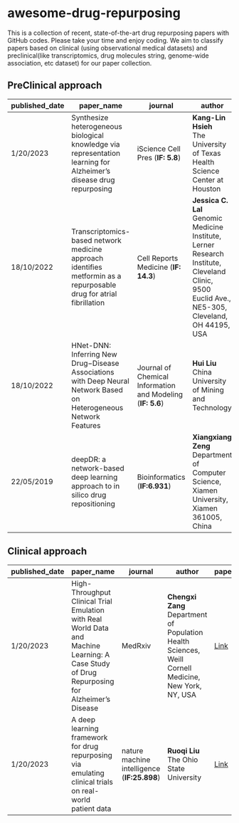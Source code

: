 # awesome-drug-repurposing
This is a collection of recent, state-of-the-art drug repurposing papers with GitHub codes. Please take your time and enjoy coding. We aim to classify papers based on clinical (using observational medical datasets) and preclinical(like transcriptomics, drug molecules string, genome-wide association, etc dataset) for our paper collection. 
## PreClinical approach

| published_date | paper_name | journal| author | paper | code |
| --- | --- | --- | --- | --- | --- |
| 1/20/2023 | Synthesize heterogeneous biological knowledge via representation learning for Alzheimer’s disease drug repurposing | iScience Cell Pres (**IF: 5.8**) | **Kang-Lin Hsieh** <br>The University of Texas Health Science Center at Houston | [Link](https://pdf.sciencedirectassets.com/318494/1-s2.0-S2589004222X00138/1-s2.0-S2589004222019502/main.pdf?X-Amz-Security-Token=IQoJb3JpZ2luX2VjEGEaCXVzLWVhc3QtMSJHMEUCIQDfa0dpEA0HSP89BKiQAWFgSeidHvu6e6KWYAELF8bUGQIgYK9KMJOMCAISaLLO8mGYt85BjOo5nple41v5%2B5etf1kqugUI%2Bv%2F%2F%2F%2F%2F%2F%2F%2F%2F%2FARAFGgwwNTkwMDM1NDY4NjUiDPDwXpX%2FUOeQUqBsCiqOBV8lREWqpi9Z8OhAghauPMuaoscCAXsyqkzFa6quTSGre6sQCfBVNui85vAipJQgOkAvERnLy%2BZye1XWxdhBSxoZgOrRl%2FZ4xkUaZd%2F5sOUU6TDEv64T%2F9Bi%2B4u69zLwZzdeYBEbsQz9Xb0J3E4QlJe2zPUsk6wh57l3pEhlLTvRHOlVhBNDnd91qfYS1tGwdHOiAMAsNeICrOQOPrcpgGpyj6e8v6JY3nowVJbG0XkDwqS8n1VoCLx5xUZJy%2BFsPXbeqsIdMTRAf2gClOwBjbbAF2lKq6BQYEKDpJVpDtPZ7UfV80Ic5vBgRIcHM6CDP%2FIcqIjSYBsMFS8iEA3zmEq7bxnJwMa2YoZNZHxoowxi3mMblsZnHVgMM8T1BAujEic1vOAjXSyeKnU%2BtdOjm7vM74qoA6tja75Zs7%2FPoGnGddx4K6DfnUVUHAxkiog%2BhcaYo6jlbV2IXN2yJ5xSoS54GPCJH6KDzNLT%2F%2F6wdaf5WNdcQTFS5B4lc1A0TiQtuktqMVFSSAF0nHmhAOi0R%2B2imXEe0LFwU7vBwf1aHmYQ%2FUH0mZph5jYq8rpEGpKFq72tJZNDNsSt3tgHUMqQ829iK3jJUNcvnCt7elrpERXigu07nv1EI9u8ej42v%2BfAHa841R3rmc1CyDbaSTvbWKrprsTqVwUlR6J8l71%2FpWnkFYiEYzKCD7TZ78YJzTRbeeTlB0f7aOu5qTXkOa96NjJuj%2BlVlsmeuUBiawJ4OINxOrX%2BbH9BxrfJPpFDHXUD3p8MkeN2DLvzuq4GQw%2FP8mTPR0s0Qcj7ZY8bkI6HC4ilZJAqOHyh705YcqJc0l0jdmEyABMp2urdAAZydEWThFoEHK15qjilrPI8%2BTVt4jCY8KumBjqxAWUZuZGeywF%2F39ys7iyaYZTlXqvnvOq6kjyxqyRzRqldLMUNZpie%2Bgl%2Bu6tppwSMk3vefjC9mia7FLxS8%2BOuO6Zo%2FShZUj27xOu%2FM8YxyA5wloRlEWuuyyG%2Fj3yaVsK2MheM0%2B%2FtAsR8v%2BukxTrby1wQpdCEiy0FMIlzhRe%2BPXqIrBIFF3nC%2FBU3C6krUWDwEC9x%2BlwNDGjBUd%2Fv3P55yxoxPNo63hYKcpWkCagHpRh6fA%3D%3D&X-Amz-Algorithm=AWS4-HMAC-SHA256&X-Amz-Date=20230803T011923Z&X-Amz-SignedHeaders=host&X-Amz-Expires=300&X-Amz-Credential=ASIAQ3PHCVTYTAVTENPX%2F20230803%2Fus-east-1%2Fs3%2Faws4_request&X-Amz-Signature=e123cf81c1ec800499bbf3166229d3f21de0a671a41cc4ca106ff59854901d43&hash=d6694cc97414e79d72cc4939bde2e3d540f64195e4fb096ba2743a09370f03d4&host=68042c943591013ac2b2430a89b270f6af2c76d8dfd086a07176afe7c76c2c61&pii=S2589004222019502&tid=spdf-97c75f05-ffc1-4812-aa80-7f47fd66b657&sid=f2b3041c2aaef04da9986303babb8fd5a094gxrqa&type=client&tsoh=d3d3LnNjaWVuY2VkaXJlY3QuY29t&ua=111459045204030550020a&rr=7f0abb6deba2c878&cc=kr) | [Link](https://github.com/freshnemo/AD-KG) |
| 18/10/2022 | Transcriptomics-based network medicine approach identifies metformin as a repurposable drug for atrial fibrillation | Cell Reports Medicine (**IF: 14.3**) | **Jessica C. Lal** <br>Genomic Medicine Institute, Lerner Research Institute, Cleveland Clinic, 9500 Euclid Ave., NE5-305, Cleveland, OH 44195, USA | [Link](https://pdf.sciencedirectassets.com/776849/1-s2.0-S2666379121X00110/1-s2.0-S2666379122002981/main.pdf?X-Amz-Security-Token=IQoJb3JpZ2luX2VjEHgaCXVzLWVhc3QtMSJIMEYCIQCaLM7YZTpSdkojhVz3%2Bh76JBagbMSCfzzGwnKkzzSKUAIhAPy6n8XXsqxsYDgsMfRi%2BqpSXvqk4%2Bi66LzwVpQm%2B1%2BfKrMFCCEQBRoMMDU5MDAzNTQ2ODY1Igwa5KMdmzIt8y0QL0IqkAXqzc4Uw6FDG4qi8UvCT4keLDCSM0VG1dHu4AM3nru77QCj3qRenWA%2FcLgkKHC4aBri1C%2FCjXTV9W6yFxnup7cUmF2UWfoXKlZTDai1qob8dSErm%2FBwK5FTFAh7ktvgfcc%2BLEHoYCptguEVTgT2spClz5C7%2FrRVpmzqS7eRqIp%2FcWilImHXqJZM1XTKtQ8VAb8FXdy8Yyzui8bCUzgvYujsMTUYCq0%2Bo7n12Q2xoryCJSGf3RBvVby9FzR1PI9aH9hCiy%2BCY0KcUafPwM7HESxR9WSp4G82r39z43kkrZFtS9LwTK%2BqTBNm92mBEy%2Fr2BkqOMt6A6qG4eSV5VzIeNGzB2CIj13fNzBv%2BhqnMspPwu8DKHF3gpPZzQvdkx4zAZ8emR5Ap9GWHn43iEHlqKJaVrcNmYhkY7mSD0pAl7lXa7f8c8oCwN%2BchBy6%2BPWLLcn00SFzFq%2BBPi8KBKabZrViHSLhlXmYJflX96SRtNsUHHt7lmI9RxBFglav1gEPSysAVxVHjEo4IIAzqO6%2FHJe%2B4Rt%2Bsy6VZxPY0vlM6trMsxsDVOd8KhAz3ybVaEEhho%2Fm%2BObprT80r50w5OwP8CVfMDEC%2Fmt5%2Fu%2FoquxbdYVCfUMnipkck89Jc2gLRjvNANoNCNCqABeSVpGmW2IcrPSRTZ1x9Dqi6Hbps47WRMnANp0fUxh2NParjWSC0iatos5hHkf0urkSMHkxhKU%2Ftg3APHQFNHZoL2ctXQ1DjKijpS9S%2BgJN34hpIV1x%2Bz0dYGc1EgvP2mYzb10iNOVstlpzGYyErf%2B4SFO5Xz2oLe0D0tNIR75MgCSA9szGN2UQzhBFuRDrnrDqPViihVdfSBm%2B4oxMm3SuJTvRlz3aiJe5fzDB7bCmBjqwAWRRX0yjfURyVT6B1d74fSkhkl4B8TnPHUmn1uBIWJ2pH6pob%2BoDm%2BFryzyFwhD3gQ7JVG71I3SeF4ivyLMx5g8uDuTyl2T5RzdssEipLU%2BtkOnvi5jYXUVm4reGmxjNBev%2FKrt7st18lcsoC1QTe562gLAMZOGRjHpl8l9v4THoTN9QZZcOu%2Bj8btW2gEKPcc8ybT8GrPY4ztNhxqQfDy8eQCTFP%2BFE5X5bLojaw6X9&X-Amz-Algorithm=AWS4-HMAC-SHA256&X-Amz-Date=20230804T001153Z&X-Amz-SignedHeaders=host&X-Amz-Expires=300&X-Amz-Credential=ASIAQ3PHCVTY6RJSIL5I%2F20230804%2Fus-east-1%2Fs3%2Faws4_request&X-Amz-Signature=4401fdefdc69d0b9506df8cc416af54b087ba360c215195265260fd257597523&hash=571a4876da45b3415e27fe7197cb02fbe1f32b3631c0695a99a103cb0962af04&host=68042c943591013ac2b2430a89b270f6af2c76d8dfd086a07176afe7c76c2c61&pii=S2666379122002981&tid=spdf-c99eba38-8945-45e0-bfd5-a9d820591a16&sid=f2b3041c2aaef04da9986303babb8fd5a094gxrqa&type=client&tsoh=d3d3LnNjaWVuY2VkaXJlY3QuY29t&ua=1114590453575852035e0e&rr=7f1295e8ab7f093f&cc=kr) | [Link](https://github.com/ChengF-Lab/AFnetproximity) |
| 18/10/2022 | HNet-DNN: Inferring New Drug−Disease Associations with Deep Neural Network Based on Heterogeneous Network Features | Journal of Chemical Information and Modeling (**IF: 5.6**) | **Hui Liu** <br>China University of Mining and Technology | [Link](https://pubs.acs.org/doi/pdf/10.1021/acs.jcim.9b01008) | [Link](https://github.com/hliu2016/HNet-DNN) |
| 22/05/2019 | deepDR: a network-based deep learning approach to in silico drug repositioning | Bioinformatics (**IF:6.931**) | **Xiangxiang Zeng** <br>Department of Computer Science, Xiamen University, Xiamen 361005, China | [Link](https://www.ncbi.nlm.nih.gov/pmc/articles/PMC6954645/pdf/btz418.pdf) | [Link](https://github.com/ChengF-Lab/deepDR) |


## Clinical approach
| published_date | paper_name | journal| author | paper | code |
| --- | --- | --- | --- | --- | --- |
| 1/20/2023 | High-Throughput Clinical Trial Emulation with Real World Data and Machine Learning: A Case Study of Drug Repurposing for Alzheimer’s Disease | MedRxiv | **Chengxi Zang** <br>Department of Population Health Sciences, Weill Cornell Medicine, New York, NY, USA | [Link](https://www.medrxiv.org/content/10.1101/2022.01.31.22270132v3.full.pdf) | [Link]( https://github.com/calvin-zcx/RWD4Drug) |
| 1/20/2023 | A deep learning framework for drug repurposing via emulating clinical trials on real-world patient data | nature machine intelligence (**IF:25.898**) | **Ruoqi Liu** <br>The Ohio State University | [Link](https://www.nature.com/articles/s42256-020-00276-w.pdf) | [Link](https://github.com/ruoqi-liu/DeepIPW) |


